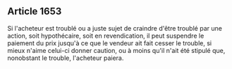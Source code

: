 Article 1653
----
Si l'acheteur est troublé ou a juste sujet de craindre d'être troublé par une
action, soit hypothécaire, soit en revendication, il peut suspendre le paiement
du prix jusqu'à ce que le vendeur ait fait cesser le trouble, si mieux n'aime
celui-ci donner caution, ou à moins qu'il n'ait été stipulé que, nonobstant le
trouble, l'acheteur paiera.
